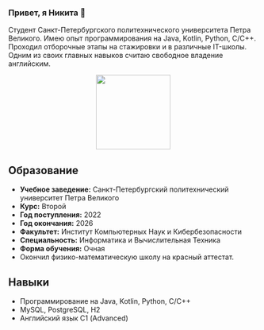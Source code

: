 ### Привет, я Никита 👋
Студент Санкт-Петербургского политехнического университета Петра Великого. Имею опыт программирования на Java, Kotlin, Python, C/C++. Проходил отборочные этапы на стажировки и в различные IT-школы. Одним из своих главных навыков считаю свободное владение английским.
<p align='center'>
   <a href="https://github.com/DyukovNA/github-readme-stats"><img height=150
                                                                  src="https://github-readme-stats.vercel.app/api/top-langs/?username=DyukovNA&layout=compact"/></a>
</p>

## Образование
- **Учебное заведение:** Санкт-Петербургский политехнический университет Петра Великого
- **Курс:** Второй
- **Год поступления:** 2022
- **Год окончания:** 2026
- **Факультет:** Институт Компьютерных Наук и Кибербезопасности
- **Специальность:** Информатика и Вычислительная Техника
- **Форма обучения:** Очная
- Окончил физико-математическую школу на красный аттестат.

## Навыки
- Программирование на Java, Kotlin, Python, C/C++
-	MySQL, PostgreSQL, H2
-	Английский язык С1 (Advanced)

